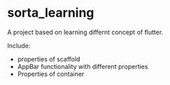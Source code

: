 # sorta_learning

A project based on learning differnt concept of flutter.

Include:
 - properties of scaffold
 - AppBar functionality with different properties
 - Properties of container
